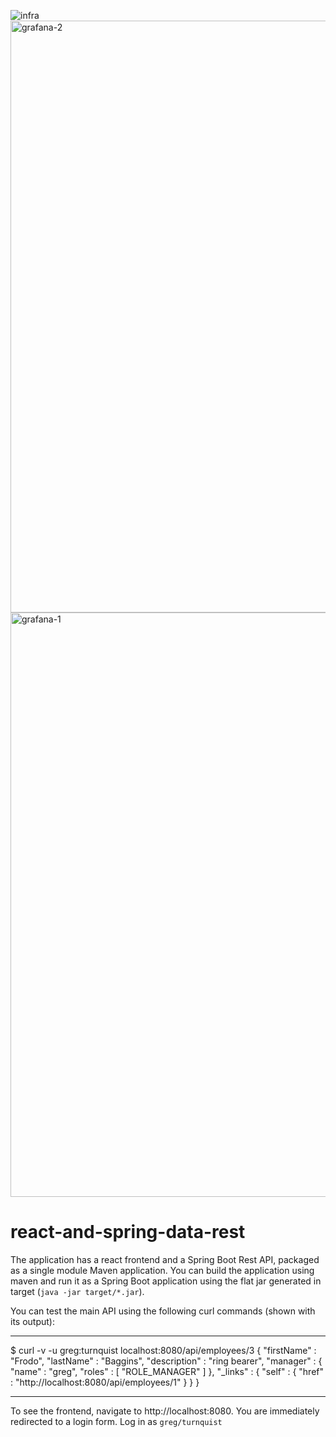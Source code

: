 ![infra](https://github.com/user-attachments/assets/e25be06c-44f8-49bd-b310-74044917eff8)
<img width="947" alt="grafana-2" src="https://github.com/user-attachments/assets/c3681363-7966-4e47-b5e9-fcf01b87d491" />
<img width="935" alt="grafana-1" src="https://github.com/user-attachments/assets/31902cb1-e6ad-4bf6-b2ad-8b8ad1e3bee5" />


# react-and-spring-data-rest

The application has a react frontend and a Spring Boot Rest API, packaged as a single module Maven application. You can build the application using maven and run it as a Spring Boot application using the flat jar generated in target (`java -jar target/*.jar`).

You can test the main API using the following curl commands (shown with its output):

---

\$ curl -v -u greg:turnquist localhost:8080/api/employees/3
{
"firstName" : "Frodo",
"lastName" : "Baggins",
"description" : "ring bearer",
"manager" : {
"name" : "greg",
"roles" : [ "ROLE_MANAGER" ]
},
"\_links" : {
"self" : {
"href" : "http://localhost:8080/api/employees/1"
}
}
}

---

To see the frontend, navigate to http://localhost:8080. You are immediately redirected to a login form. Log in as `greg/turnquist`

